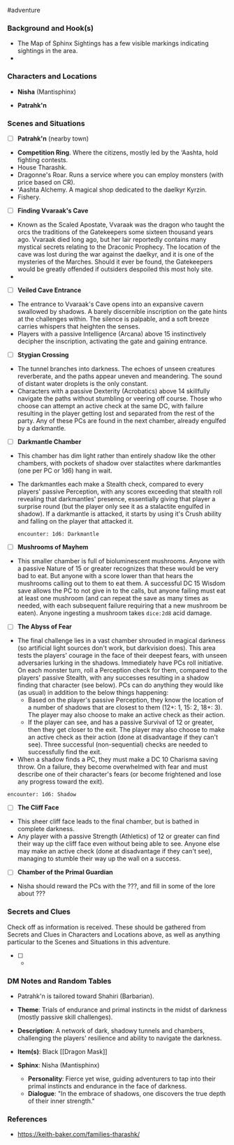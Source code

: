  #adventure 

### Background and Hook(s)

* The Map of Sphinx Sightings has a few visible markings indicating sightings in the area.
* 

### Characters and Locations

* **Nisha** (Mantisphinx)

* **Patrahk'n**

### Scenes and Situations

 - [ ]  **Patrahk'n** (nearby town)

* **Competition Ring**. Where the citizens, mostly led by the ‘Aashta, hold fighting contests.
* House Tharashk. 
* Dragonne's Roar. Runs a service where you can employ monsters (with price based on CR).
* 'Aashta Alchemy. A magical shop dedicated to the daelkyr Kyrzin.
* Fishery.

 - [ ]  **Finding Vvaraak's Cave**

* Known as the Scaled Apostate, Vvaraak was the dragon who taught the orcs the traditions of the Gatekeepers some sixteen thousand years ago. Vvaraak died long ago, but her lair reportedly contains many mystical secrets relating to the Draconic Prophecy. The location of the cave was lost during the war against the daelkyr, and it is one of the mysteries of the Marches. Should it ever be found, the Gatekeepers would be greatly offended if outsiders despoiled this most holy site.
* 

 - [ ]  **Veiled Cave Entrance**

* The entrance to Vvaraak's Cave opens into an expansive cavern swallowed by shadows. A barely discernible inscription on the gate hints at the challenges within. The silence is palpable, and a soft breeze carries whispers that heighten the senses.
* Players with a passive Intelligence (Arcana) above 15 instinctively decipher the inscription, activating the gate and gaining entrance.

 - [ ]  **Stygian Crossing**

* The tunnel branches into darkness. The echoes of unseen creatures reverberate, and the paths appear uneven and meandering. The sound of distant water droplets is the only constant.
* Characters with a passive Dexterity (Acrobatics) above 14 skillfully navigate the paths without stumbling or veering off course. Those who choose can attempt an active check at the same DC, with failure resulting in the player getting lost and separated from the rest of the party. Any of these PCs are found in the next chamber, already engulfed by a darkmantle.

 - [ ]  **Darkmantle Chamber**

* This chamber has dim light rather than entirely shadow like the other chambers, with pockets of shadow over stalactites where darkmantles (one per PC or 1d6) hang in wait.
* The darkmantles each make a Stealth check, compared to every players' passive Perception, with any scores exceeding that stealth roll revealing that darkmantles' presence, essentially giving that player a surprise round (but the player only see it as a stalactite engulfed in shadow). If a darkmantle is attacked, it starts by using it's Crush ability and falling on the player that attacked it.

   `encounter: 1d6: Darkmantle`

 - [ ]  **Mushrooms of Mayhem**

* This smaller chamber is full of bioluminescent mushrooms. Anyone with a passive Nature of 15 or greater recognizes that these would be very bad to eat. But anyone with a score lower than that hears the mushrooms calling out to them to eat them. A successful DC 15 Wisdom save allows the PC to not give in to the calls, but anyone failing must eat at least one mushroom (and can repeat the save as many times as needed, with each subsequent failure requiring that a new mushroom be eaten). Anyone ingesting a mushroom takes `dice:2d8` acid damage.

 - [ ]  **The Abyss of Fear**

* The final challenge lies in a vast chamber shrouded in magical darkness (so artificial light sources don't work, but darkvision does). This area tests the players' courage in the face of their deepest fears, with unseen adversaries lurking in the shadows. Immediately have PCs roll initiative. On each monster turn, roll a Perception check for them, compared to the players' passive Stealth, with any successes resulting in a shadow finding that character (see below). PCs can do anything they would like (as usual) in addition to the below things happening:
	* Based on the player's passive Perception, they know the location of a number of shadows that are closest to them (12+: 1, 15: 2, 18+: 3). The player may also choose to make an active check as their action.
	* If the player can see, and has a passive Survival of 12 or greater, then they get closer to the exit. The player may also choose to make an active check as their action (done at disadvantage if they can't see). Three successful (non-sequential) checks are needed to successfully find the  exit.
* When a shadow finds a PC, they must make a DC 10 Charisma saving throw. On a failure, they become overwhelmed with fear and must describe one of their character's fears (or become frightened and lose any progress toward the exit).

`encounter: 1d6: Shadow`

 - [ ]  **The Cliff Face**

* This sheer cliff face leads to the final chamber, but is bathed in complete darkness.
* Any player with a passive Strength (Athletics) of 12 or greater can find their way up the cliff face even without being able to see. Anyone else may make an active check (done at disadvantage if they can't see), managing to stumble their way up the wall on a success.

 - [ ]  **Chamber of the Primal Guardian**

* Nisha should reward the PCs with the ???, and fill in some of the lore about ???

### Secrets and Clues
Check off as information is received. These should be gathered from Secrets and Clues in Characters and Locations above, as well as anything particular to the Scenes and Situations in this adventure.

 - [ ] -

### DM Notes and Random Tables

* Patrahk'n is tailored toward Shahiri (Barbarian).

* **Theme**: Trials of endurance and primal instincts in the midst of darkness (mostly passive skill challenges).
* **Description**: A network of dark, shadowy tunnels and chambers, challenging the players' resilience and ability to navigate the darkness.
* **Item(s)**: Black [[Dragon Mask]]
* **Sphinx**: Nisha (Mantisphinx)
	* **Personality**: Fierce yet wise, guiding adventurers to tap into their primal instincts and endurance in the face of darkness.
	* **Dialogue**: "In the embrace of shadows, one discovers the true depth of their inner strength."

### References

* https://keith-baker.com/families-tharashk/
